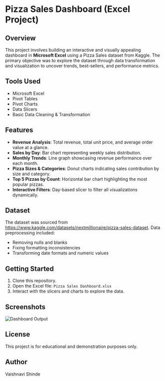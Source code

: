 # Pizza Sales Dashboard (Excel Project)

## Overview
This project involves building an interactive and visually appealing dashboard in **Microsoft Excel** using a Pizza Sales dataset from Kaggle. The primary objective was to explore the dataset through data transformation and visualization to uncover trends, best-sellers, and performance metrics.

## Tools Used
- Microsoft Excel
- Pivot Tables
- Pivot Charts
- Data Slicers
- Basic Data Cleaning & Transformation

## Features
- **Revenue Analysis**: Total revenue, total unit price, and average order value at a glance.
- **Sales by Day**: Bar chart representing weekly sales distribution.
- **Monthly Trends**: Line graph showcasing revenue performance over each month.
- **Pizza Sizes & Categories**: Donut charts indicating sales contribution by size and category.
- **Top 5 Pizzas by Count**: Horizontal bar chart highlighting the most popular pizzas.
- **Interactive Filters**: Day-based slicer to filter all visualizations dynamically.

## Dataset
The dataset was sourced from https://www.kaggle.com/datasets/nextmillionaire/pizza-sales-dataset. Data preprocessing included:
- Removing nulls and blanks
- Fixing formatting inconsistencies
- Transforming date formats and numeric values

## Getting Started
1. Clone this repository.
2. Open the Excel file: `Pizza Sales Dashboard.xlsx`
3. Interact with the slicers and charts to explore the data.

## Screenshots
![Dashboard Output](https://github.com/user-attachments/assets/796becb0-0900-4302-87c6-751d7a3694bf)


## License
This project is for educational and demonstration purposes only.

## Author
Vaishnavi Shinde
